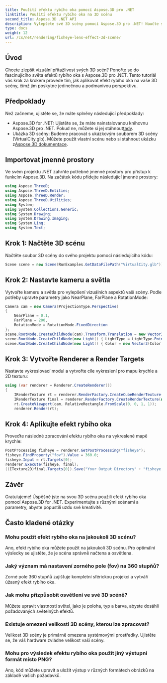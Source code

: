 ```yaml
---
title: Použití efektu rybího oka pomocí Aspose.3D pro .NET
linktitle: Použití efektu rybího oka na 3D scénu
second_title: Aspose.3D .NET API
description: Vylepšete své 3D scény pomocí Aspose.3D pro .NET! Naučte se krok za krokem aplikovat efekt podmanivého rybího oka. Stáhnout teď!
type: docs
weight: 12
url: /cs/net/rendering/fisheye-lens-effect-3d-scene/
---
```

## Úvod
Chcete zlepšit vizuální přitažlivost svých 3D scén? Ponořte se do fascinujícího světa efektů rybího oka s Aspose.3D pro .NET. Tento tutoriál vás krok za krokem provede tím, jak aplikovat efekt rybího oka na vaše 3D scény, čímž jim poskytne jedinečnou a podmanivou perspektivu.
## Předpoklady
Než začneme, ujistěte se, že máte splněny následující předpoklady:
-  Aspose.3D for .NET: Ujistěte se, že máte nainstalovanou knihovnu Aspose.3D pro .NET. Pokud ne, můžete si jej stáhnout[tady](https://releases.aspose.com/3d/net/).
-  Ukázka 3D scény: Budeme pracovat s ukázkovým souborem 3D scény (VirtualCity.glb). Můžete použít vlastní scénu nebo si stáhnout ukázku z[Aspose.3D dokumentace](https://reference.aspose.com/3d/net/).
## Importovat jmenné prostory
Ve svém projektu .NET zahrňte potřebné jmenné prostory pro přístup k funkcím Aspose.3D. Na začátek kódu přidejte následující jmenné prostory:
```csharp
using Aspose.ThreeD;
using Aspose.ThreeD.Entities;
using Aspose.ThreeD.Render;
using Aspose.ThreeD.Utilities;
using System;
using System.Collections.Generic;
using System.Drawing;
using System.Drawing.Imaging;
using System.Linq;
using System.Text;
```
## Krok 1: Načtěte 3D scénu
Načtěte soubor 3D scény do svého projektu pomocí následujícího kódu:
```csharp
Scene scene = new Scene(RunExamples.GetDataFilePath("VirtualCity.glb"));
```
## Krok 2: Nastavte kameru a světla
Vytvořte kameru a světla pro vylepšení vizuálních aspektů vaší scény. Podle potřeby upravte parametry jako NearPlane, FarPlane a RotationMode:
```csharp
Camera cam = new Camera(ProjectionType.Perspective)
{
    NearPlane = 0.1,
    FarPlane = 200,
    RotationMode = RotationMode.FixedDirection
};
scene.RootNode.CreateChildNode(cam).Transform.Translation = new Vector3(5, 6, 0);
scene.RootNode.CreateChildNode(new Light() { LightType = LightType.Point }).Transform.Translation = new Vector3(-10, 7, -10);
scene.RootNode.CreateChildNode(new Light() { Color = new Vector3(Color.CadetBlue) }).Transform.Translation = new Vector3(49, 0, 49);
```
## Krok 3: Vytvořte Renderer a Render Targets
Nastavte vykreslovací modul a vytvořte cíle vykreslení pro mapu krychle a 2D texturu:
```csharp
using (var renderer = Renderer.CreateRenderer())
{
    IRenderTexture rt = renderer.RenderFactory.CreateCubeRenderTexture(new RenderParameters(false), 512, 512);
    IRenderTexture final = renderer.RenderFactory.CreateRenderTexture(new RenderParameters(false, 32, 0, 0), 1024, 1024);
    rt.CreateViewport(cam, RelativeRectangle.FromScale(0, 0, 1, 1));
    renderer.Render(rt);
```
## Krok 4: Aplikujte efekt rybího oka
Proveďte následné zpracování efektu rybího oka na vykreslené mapě krychle:
```csharp
PostProcessing fisheye = renderer.GetPostProcessing("fisheye");
fisheye.FindProperty("fov").Value = 360.0;
fisheye.Input = rt.Targets[0];
renderer.Execute(fisheye, final);
((ITexture2D)final.Targets[0]).Save("Your Output Directory" + "fisheye.png", ImageFormat.Png);
```
## Závěr
Gratulujeme! Úspěšně jste na svou 3D scénu použili efekt rybího oka pomocí Aspose.3D for .NET. Experimentujte s různými scénami a parametry, abyste popustili uzdu své kreativitě.
## Často kladené otázky
### Mohu použít efekt rybího oka na jakoukoli 3D scénu?
Ano, efekt rybího oka můžete použít na jakoukoli 3D scénu. Pro optimální výsledky se ujistěte, že je scéna správně načtena a osvětlena.
### Jaký význam má nastavení zorného pole (fov) na 360 stupňů?
Zorné pole 360 stupňů zajišťuje kompletní sférickou projekci a vytváří úžasný efekt rybího oka.
### Jak mohu přizpůsobit osvětlení ve své 3D scéně?
Můžete upravit vlastnosti světel, jako je poloha, typ a barva, abyste dosáhli požadovaných světelných efektů.
### Existuje omezení velikosti 3D scény, kterou lze zpracovat?
Velikost 3D scény je primárně omezena systémovými prostředky. Ujistěte se, že váš hardware zvládne velikost vaší scény.
### Mohu pro výsledek efektu rybího oka použít jiný výstupní formát místo PNG?
Ano, kód můžete upravit a uložit výstup v různých formátech obrázků na základě vašich požadavků.
